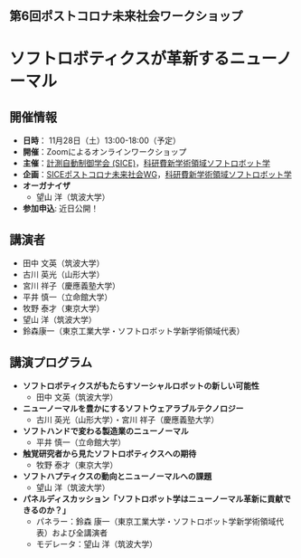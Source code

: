 ## 第6回ポストコロナ未来社会ワークショップ
# ソフトロボティクスが革新するニューノーマル

## 開催情報
- **日時**： 11月28日（土）13:00-18:00（予定）
- **開催**：Zoomによるオンラインワークショップ
- **主催**：[計測自動制御学会 (SICE)](https://www.sice.jp)，[科研費新学術領域ソフトロボット学](http://softrobot.jp/)
- **企画**：[SICEポストコロナ未来社会WG](https://postcorona-sice.github.io/index_jp.html)，[科研費新学術領域ソフトロボット学](http://softrobot.jp/)
- **オーガナイザ**
  - 望山 洋（筑波大学）
- **参加申込**: 近日公開！

## 講演者
- 田中 文英（筑波大学）
- 古川 英光（山形大学）
- 宮川 祥子（慶應義塾大学）
- 平井 慎一（立命館大学）
- 牧野 泰才（東京大学）
- 望山 洋（筑波大学）
- 鈴森康一（東京工業大学・ソフトロボット学新学術領域代表）

## 講演プログラム
- **ソフトロボティクスがもたらすソーシャルロボットの新しい可能性**
  - 田中 文英（筑波大学）
- **ニューノーマルを豊かにするソフトウェアラブルテクノロジー**
  - 古川 英光（山形大学）・宮川 祥子（慶應義塾大学）
- **ソフトハンドで変わる製造業のニューノーマル**
  - 平井 慎一（立命館大学）
- **触覚研究者から見たソフトロボティクスへの期待**
  - 牧野 泰才（東京大学）
- **ソフトハプティクスの動向とニューノーマルへの課題**
  - 望山 洋（筑波大学）
- **パネルディスカッション「ソフトロボット学はニューノーマル革新に貢献できるのか？」**
  - パネラー：鈴森 康一（東京工業大学・ソフトロボット学新学術領域代表）および全講演者
  - モデレータ：望山 洋（筑波大学）
